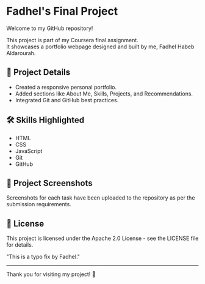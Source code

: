 # Fadhel's Final Project

Welcome to my GitHub repository!

This project is part of my Coursera final assignment.  
It showcases a portfolio webpage designed and built by me, Fadhel Habeb Aldarourah.

## 📄 Project Details
- Created a responsive personal portfolio.
- Added sections like About Me, Skills, Projects, and Recommendations.
- Integrated Git and GitHub best practices.

## 🛠️ Skills Highlighted
- HTML
- CSS
- JavaScript
- Git
- GitHub

## 📸 Project Screenshots
Screenshots for each task have been uploaded to the repository as per the submission requirements.

## 📜 License
This project is licensed under the Apache 2.0 License - see the LICENSE file for details.

"This is a typo fix by Fadhel."


---

Thank you for visiting my project! 🚀
